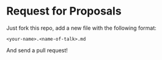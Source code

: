 # Request for Proposals #

Just fork this repo, add a new file with the following format:

`<your-name>.<name-of-talk>.md`

And send a pull request!
